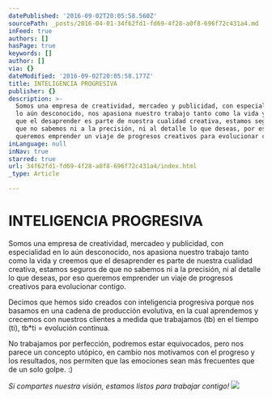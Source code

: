 ```yaml
---
datePublished: '2016-09-02T20:05:58.560Z'
sourcePath: _posts/2016-04-01-34f62fd1-fd69-4f28-a0f8-696f72c431a4.md
inFeed: true
authors: []
hasPage: true
keywords: []
author: []
via: {}
dateModified: '2016-09-02T20:05:58.177Z'
title: INTELIGENCIA PROGRESIVA
publisher: {}
description: >-
  Somos una empresa de creatividad, mercadeo y publicidad, con especialidad en
  lo aún desconocido, nos apasiona nuestro trabajo tanto como la vida y creemos
  que el desaprender es parte de nuestra cualidad creativa, estamos seguros de
  que no sabemos ni a la precisión, ni al detalle lo que deseas, por eso
  queremos emprender un viaje de progresos creativos para evolucionar contigo.
inLanguage: null
inNav: true
starred: true
url: 34f62fd1-fd69-4f28-a0f8-696f72c431a4/index.html
_type: Article

---
```

# INTELIGENCIA PROGRESIVA

Somos una empresa de creatividad, mercadeo y publicidad, con especialidad en lo aún desconocido, nos apasiona nuestro trabajo tanto como la vida y creemos que el desaprender es parte de nuestra cualidad creativa, estamos seguros de que no sabemos ni a la precisión, ni al detalle lo que deseas, por eso queremos emprender un viaje de progresos creativos para evolucionar contigo.

Decimos que hemos sido creados con inteligencia progresiva porque nos basamos en una cadena de producción evolutiva, en la cual aprendemos y crecemos con nuestros clientes a medida que trabajamos (tb) en el tiempo (ti), tb\*ti = evolución continua.

No trabajamos por perfección, podremos estar equivocados, pero nos parece un concepto utópico, en cambio nos motivamos con el progreso y los resultados, nos permiten que las emociones sean más frecuentes que de un solo golpe. :)

_Si compartes nuestra visión, estamos listos para trabajar contigo!_
![](https://the-grid-user-content.s3-us-west-2.amazonaws.com/2a3fcfb3-df0b-44de-9f85-72d42a02510b.jpg)